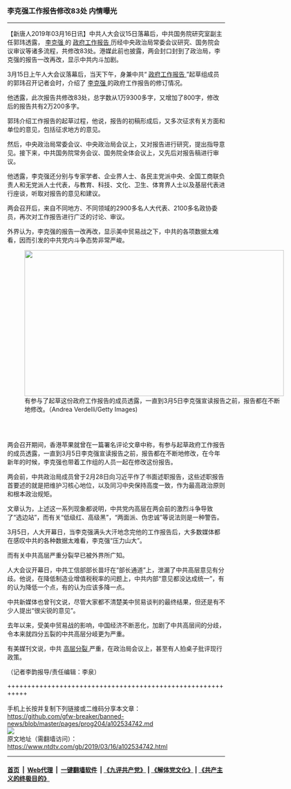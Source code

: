 ### 李克强工作报告修改83处 内情曝光
------------------------

<div class="post_content" itemprop="articleBody">
 <p>
  【新唐人2019年03月16日讯】中共人大会议15日落幕后，中共国务院研究室副主任郭玮透露，
  <a href="https://www.ntdtv.com/gb/李克强.htm">
   李克强
  </a>
  的
  <a href="https://www.ntdtv.com/gb/政府工作报告.htm">
   政府工作报告
  </a>
  历经中央政治局常委会议研究、国务院会议审议等诸多流程，共修改83处。港媒此前也披露，两会封口封到了政治局，李克强的报告一改再改，显示中共内斗加剧。
 </p>
 <p>
  3月15日上午人大会议落幕后，当天下午，身兼中共“
  <a href="https://www.ntdtv.com/gb/政府工作报告.htm">
   政府工作报告
  </a>
  ”起草组成员的郭玮召开记者会时，介绍了
  <a href="https://www.ntdtv.com/gb/李克强.htm">
   李克强
  </a>
  的政府工作报告的修订情况。
 </p>
 <p>
  他透露，此次报告共修改83处，总字数从1万9300多字，又增加了800字，修改后的报告共有2万200多字。
 </p>
 <p>
  郭玮介绍工作报告的起草过程，他说，报告的初稿形成后，又多次征求有关方面和单位的意见，包括征求地方的意见。
 </p>
 <p>
  然后，中央政治局常委会议、中央政治局会议上，又对报告进行研究，提出指导意见。接下来，中共国务院常务会议、国务院全体会议上，又先后对报告稿进行审议。
 </p>
 <p>
  他透露，李克强还分别与专家学者、企业界人士、各民主党派中央、全国工商联负责人和无党派人士代表，与教育、科技、文化、卫生、体育界人士以及基层代表进行座谈，听取对报告的意见和建议。
 </p>
 <p>
  两会召开后，来自不同地方、不同领域的2900多名人大代表、2100多名政协委员，再次对工作报告进行广泛的讨论、审议。
 </p>
 <p>
  外界认为，李克强的报告一改再改，显示美中贸易战之下，中共的各项数据太难看，因而引发的中共党内斗争态势非常严峻。
 </p>
 <figure class="wp-caption alignnone" id="attachment_102534757" style="width: 600px">
  <a href="https://www.ntdtv.com/assets/uploads/2019/03/GettyImages-1128719616.jpg">
   <img alt="" class="size-medium wp-image-102534757" height="338" src="https://www.ntdtv.com/assets/uploads/2019/03/GettyImages-1128719616-600x338.jpg" width="600"/>
  </a>
  <br/><figcaption class="wp-caption-text">
   有参与了起草这份政府工作报告的成员透露，一直到3月5日李克强宣读报告之前，报告都在不断地修改。（Andrea Verdelli/Getty Images)
  </figcaption><br/>
 </figure><br/>
 <p>
  两会召开期间，香港苹果就曾在一篇署名评论文章中称，有参与起草政府工作报告的成员透露，一直到3月5日李克强宣读报告之前，报告都在不断地修改，在今年新年的时候，李克强也带着工作组的人员一起在修改这份报告。
 </p>
 <p>
  两会前，中共政治局成员曾于2月28日向习近平作了书面述职报告，这些述职报告首要述的就是把维护习核心地位，以及同习中央保持高度一致，作为最高政治原则和根本政治规矩。
 </p>
 <p>
  文章认为，上述这一系列现象都说明，中共党内高层在两会前的激烈斗争导致了“选边站”，而有关“低级红、高级黑”，“两面派、伪忠诚”等说法则是一种警告。
 </p>
 <p>
  3月5日，人大开幕日，当李克强满头大汗地念完他的工作报告后，大多数媒体都在感叹中共的各种数据太难看，李克强“压力山大”。
 </p>
 <p>
  而有关中共高层严重分裂早已被外界所广知。
 </p>
 <p>
  人大会议开幕日，中共工信部部长苗圩在“部长通道”上，泄漏了中共高层意见有分歧。他说，在降低制造业增值税税率的问题上，中共内部“意见都没达成统一”，有的认为降低一个点，有的认为应该多降一点。
 </p>
 <p>
  中共新媒体也曾刊文说，尽管大家都不清楚美中贸易谈判的最终结果，但还是有不少人提出“很尖锐的意见”。
 </p>
 <p>
  去年以来，受美中贸易战的影响，中国经济不断恶化，加剧了中共高层间的分歧，令本来就四分五裂的中共高层分岐更为严重。
 </p>
 <p>
  有美媒刊文说，中共
  <a href="https://www.ntdtv.com/gb/高层分裂.htm">
   高层分裂
  </a>
  严重，在政治局会议上，甚至有人拍桌子批评现行政策。
 </p>
 <p>
  （记者李韵报导/责任编辑：李泉）
 </p>
 <div class="single_ad">
 </div>
</div>

+++++++++++++++++++++++++++++++++++++++++++++++++++++++++++<br/><br/>
手机上长按并复制下列链接或二维码分享本文章：<br/>
https://github.com/gfw-breaker/banned-news/blob/master/pages/prog204/a102534742.md <br/>
<a href='https://github.com/gfw-breaker/banned-news/blob/master/pages/prog204/a102534742.md'><img src='https://github.com/gfw-breaker/banned-news/blob/master/pages/prog204/a102534742.md.png'/></a> <br/>
原文地址（需翻墙访问）：https://www.ntdtv.com/gb/2019/03/16/a102534742.html


------------------------
#### [首页](https://github.com/gfw-breaker/banned-news/blob/master/README.md) &nbsp;|&nbsp; [Web代理](https://github.com/labour-camp/helloworld) &nbsp;|&nbsp; [一键翻墙软件](https://github.com/gfw-breaker/nogfw/blob/master/README.md) &nbsp;| [《九评共产党》](https://github.com/gfw-breaker/9ping.md/blob/master/README.md#九评之一评共产党是什么) | [《解体党文化》](https://github.com/gfw-breaker/jtdwh.md/blob/master/README.md) | [《共产主义的终极目的》](https://github.com/gfw-breaker/gczydzjmd.md/blob/master/README.md)

